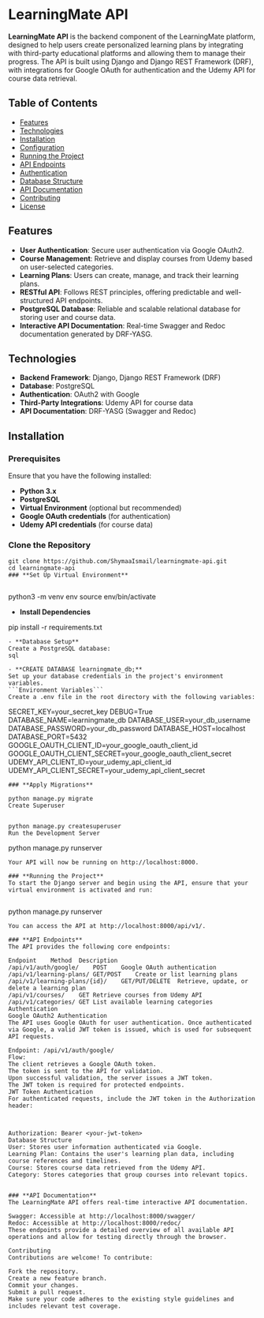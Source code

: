 # **LearningMate API**

**LearningMate API** is the backend component of the LearningMate platform, designed to help users create personalized learning plans by integrating with third-party educational platforms and allowing them to manage their progress. The API is built using Django and Django REST Framework (DRF), with integrations for Google OAuth for authentication and the Udemy API for course data retrieval.

## **Table of Contents**
- [Features](#features)
- [Technologies](#technologies)
- [Installation](#installation)
- [Configuration](#configuration)
- [Running the Project](#running-the-project)
- [API Endpoints](#api-endpoints)
- [Authentication](#authentication)
- [Database Structure](#database-structure)
- [API Documentation](#api-documentation)
- [Contributing](#contributing)
- [License](#license)

## **Features**

- **User Authentication**: Secure user authentication via Google OAuth2.
- **Course Management**: Retrieve and display courses from Udemy based on user-selected categories.
- **Learning Plans**: Users can create, manage, and track their learning plans.
- **RESTful API**: Follows REST principles, offering predictable and well-structured API endpoints.
- **PostgreSQL Database**: Reliable and scalable relational database for storing user and course data.
- **Interactive API Documentation**: Real-time Swagger and Redoc documentation generated by DRF-YASG.

## **Technologies**

- **Backend Framework**: Django, Django REST Framework (DRF)
- **Database**: PostgreSQL
- **Authentication**: OAuth2 with Google
- **Third-Party Integrations**: Udemy API for course data
- **API Documentation**: DRF-YASG (Swagger and Redoc)

## **Installation**

### **Prerequisites**

Ensure that you have the following installed:

- **Python 3.x**
- **PostgreSQL**
- **Virtual Environment** (optional but recommended)
- **Google OAuth credentials** (for authentication)
- **Udemy API credentials** (for course data)

### **Clone the Repository**

```
git clone https://github.com/ShymaaIsmail/learningmate-api.git
cd learningmate-api
### **Set Up Virtual Environment**


```
python3 -m venv env
source env/bin/activate

- **Install Dependencies**  


pip install -r requirements.txt

```
- **Database Setup** 
Create a PostgreSQL database:
sql

- **CREATE DATABASE learningmate_db;** 
Set up your database credentials in the project's environment variables.
```Environment Variables```
Create a .env file in the root directory with the following variables:

```
SECRET_KEY=your_secret_key
DEBUG=True
DATABASE_NAME=learningmate_db
DATABASE_USER=your_db_username
DATABASE_PASSWORD=your_db_password
DATABASE_HOST=localhost
DATABASE_PORT=5432
GOOGLE_OAUTH_CLIENT_ID=your_google_oauth_client_id
GOOGLE_OAUTH_CLIENT_SECRET=your_google_oauth_client_secret
UDEMY_API_CLIENT_ID=your_udemy_api_client_id
UDEMY_API_CLIENT_SECRET=your_udemy_api_client_secret
```
### **Apply Migrations**

python manage.py migrate
Create Superuser


python manage.py createsuperuser
Run the Development Server

```
python manage.py runserver
```
Your API will now be running on http://localhost:8000.

### **Running the Project**
To start the Django server and begin using the API, ensure that your virtual environment is activated and run:


```
python manage.py runserver
```
You can access the API at http://localhost:8000/api/v1/.

### **API Endpoints**
The API provides the following core endpoints:

Endpoint	Method	Description
/api/v1/auth/google/	POST	Google OAuth authentication
/api/v1/learning-plans/	GET/POST	Create or list learning plans
/api/v1/learning-plans/{id}/	GET/PUT/DELETE	Retrieve, update, or delete a learning plan
/api/v1/courses/	GET	Retrieve courses from Udemy API
/api/v1/categories/	GET	List available learning categories
Authentication
Google OAuth2 Authentication
The API uses Google OAuth for user authentication. Once authenticated via Google, a valid JWT token is issued, which is used for subsequent API requests.

Endpoint: /api/v1/auth/google/
Flow:
The client retrieves a Google OAuth token.
The token is sent to the API for validation.
Upon successful validation, the server issues a JWT token.
The JWT token is required for protected endpoints.
JWT Token Authentication
For authenticated requests, include the JWT token in the Authorization header:



Authorization: Bearer <your-jwt-token>
Database Structure
User: Stores user information authenticated via Google.
Learning Plan: Contains the user's learning plan data, including course references and timelines.
Course: Stores course data retrieved from the Udemy API.
Category: Stores categories that group courses into relevant topics.


### **API Documentation**
The LearningMate API offers real-time interactive API documentation.

Swagger: Accessible at http://localhost:8000/swagger/
Redoc: Accessible at http://localhost:8000/redoc/
These endpoints provide a detailed overview of all available API operations and allow for testing directly through the browser.

Contributing
Contributions are welcome! To contribute:

Fork the repository.
Create a new feature branch.
Commit your changes.
Submit a pull request.
Make sure your code adheres to the existing style guidelines and includes relevant test coverage.
